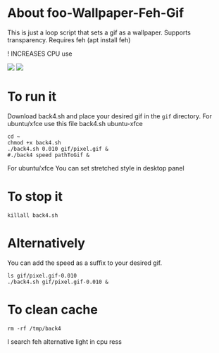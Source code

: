 # About foo-Wallpaper-Feh-Gif
This is just a loop script that sets a gif as a wallpaper. Supports transparency. Requires feh (apt install feh)

! INCREASES CPU use

<img src="https://github.com/thomas10-10/foo-Wallpaper-Feh-Gif/raw/master/desktop-animation2.gif"  />
<img src="https://github.com/thomas10-10/foo-Wallpaper-Feh-Gif/raw/master/desktop-animation4.gif"  />

# To run it
Download back4.sh and place your desired gif in the `gif` directory.
For ubuntu/xfce use this file back4.sh ubuntu-xfce
```
cd ~
chmod +x back4.sh
./back4.sh 0.010 gif/pixel.gif &
#./back4 speed pathToGif &
```
For ubuntu/xfce
You can set stretched style in desktop panel


# To stop it
```
killall back4.sh
```

# Alternatively

You can add the speed as a suffix to your desired gif.

```
ls gif/pixel.gif-0.010
./back4.sh gif/pixel.gif-0.010 &
```


# To clean cache
 ```
rm -rf /tmp/back4
```

I search feh alternative light in cpu ress



